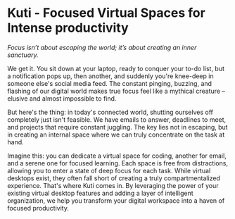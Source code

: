 # Kuti - Focused Virtual Spaces for Intense productivity

*Focus isn’t about escaping the world; it’s about creating an inner sanctuary.*

We get it. You sit down at your laptop, ready to conquer your to-do list, but a notification pops up, then another, and suddenly you're knee-deep in someone else's social media feed.  The constant pinging, buzzing, and flashing of our digital world makes true focus feel like a mythical creature – elusive and almost impossible to find.

But here's the thing: in today's connected world, shutting ourselves off completely just isn't feasible. We have emails to answer, deadlines to meet, and projects that require constant juggling. The key lies not in escaping, but in creating an internal space where we can truly concentrate on the task at hand.

Imagine this: you can dedicate a virtual space for coding, another for email, and a serene one for focused learning. Each space is free from distractions, allowing you to enter a state of deep focus for each task. While virtual desktops exist, they often fall short of creating a truly compartmentalized experience. That's where Kuti comes in.  By leveraging the power of your existing virtual desktop features and adding a layer of intelligent organization, we help you transform your digital workspace into a haven of focused productivity.
